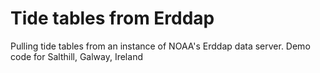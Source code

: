 # Tide tables from Erddap
Pulling tide tables from an instance of NOAA's Erddap data server. Demo code for Salthill, Galway, Ireland
